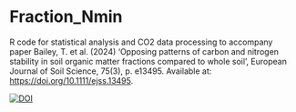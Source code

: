 # Fraction_Nmin
R code for statistical analysis and CO2 data processing to accompany paper Bailey, T. et al. (2024) ‘Opposing patterns of carbon and nitrogen stability in soil organic matter fractions compared to whole soil’, European Journal of Soil Science, 75(3), p. e13495. Available at: https://doi.org/10.1111/ejss.13495.

[![DOI](https://zenodo.org/badge/791612744.svg)](https://zenodo.org/doi/10.5281/zenodo.11063487) 

